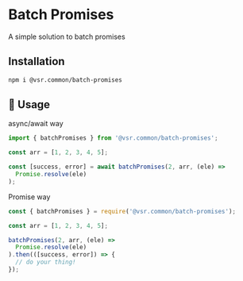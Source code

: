 # Batch Promises 
A simple solution to batch promises

## Installation

```sh
npm i @vsr.common/batch-promises
```

## 🚀 Usage

async/await way
```javascript
import { batchPromises } from '@vsr.common/batch-promises';

const arr = [1, 2, 3, 4, 5];

const [success, error] = await batchPromises(2, arr, (ele) =>
  Promise.resolve(ele)
);
```

Promise way
```javascript
const { batchPromises } = require('@vsr.common/batch-promises');

const arr = [1, 2, 3, 4, 5];

batchPromises(2, arr, (ele) =>
  Promise.resolve(ele)
).then(([success, error]) => {
  // do your thing!
});
```
